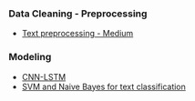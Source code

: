 ### Data Cleaning - Preprocessing

- [Text preprocessing - Medium](https://medium.com/product-ai/text-preprocessing-in-python-steps-tools-and-examples-bf025f872908)

### Modeling

- [CNN-LSTM](https://machinelearningmastery.com/cnn-long-short-term-memory-networks/)
- [SVM and Naive Bayes for text classification](https://medium.com/@bedigunjit/simple-guide-to-text-classification-nlp-using-svm-and-naive-bayes-with-python-421db3a72d34)
